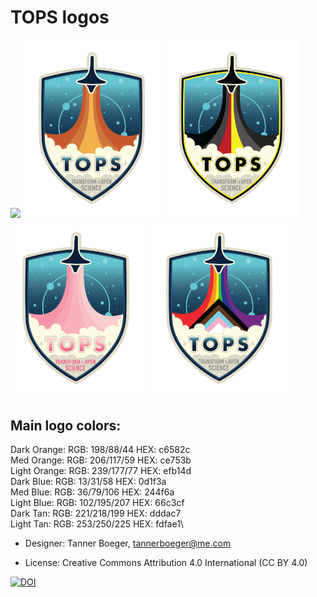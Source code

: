 # TOPS logos

![]("./Tops_logo@4x.png"=300)
<img src="Tops_logo@4x.png" alt="drawing" width="220"/>
<img src="Tops_logo_BLM@4x.png" alt="drawing" width="220"/>
<img src="Tops_logo_BreastCancer@4x.png" alt="drawing" width="220"/>
<img src="Tops_logo_Pride@4x.png" alt="drawing" width="220"/>

## Main logo colors:
Dark Orange: RGB: 198/88/44  HEX: c6582c\
Med Orange: RGB: 206/117/59 HEX: ce753b\
Light Orange: RGB: 239/177/77 HEX: efb14d\
Dark Blue: RGB: 13/31/58 HEX: 0d1f3a\
Med Blue: RGB: 36/79/106 HEX: 244f6a\
Light Blue: RGB: 102/195/207 HEX: 66c3cf\
Dark Tan: RGB: 221/218/199 HEX: dddac7\
Light Tan: RGB: 253/250/225 HEX: fdfae1\

- Designer: Tanner Boeger, tannerboeger@me.com

- License: Creative Commons Attribution 4.0 International (CC BY 4.0)

[![DOI](https://zenodo.org/badge/DOI/10.5281/zenodo.5296672.svg)](https://doi.org/10.5281/zenodo.5296672)


